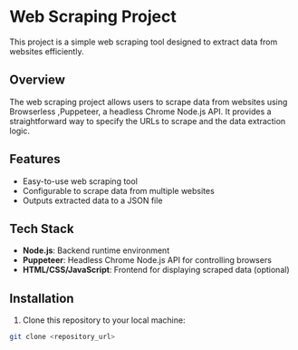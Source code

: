 # Web Scraping Project

This project is a simple web scraping tool designed to extract data from websites efficiently.

## Overview

The web scraping project allows users to scrape data from websites using Browserless ,Puppeteer, a headless Chrome Node.js API. It provides a straightforward way to specify the URLs to scrape and the data extraction logic.

## Features

- Easy-to-use web scraping tool
- Configurable to scrape data from multiple websites
- Outputs extracted data to a JSON file

## Tech Stack

- **Node.js**: Backend runtime environment
- **Puppeteer**: Headless Chrome Node.js API for controlling browsers
- **HTML/CSS/JavaScript**: Frontend for displaying scraped data (optional)

## Installation

1. Clone this repository to your local machine:

```bash
git clone <repository_url>
